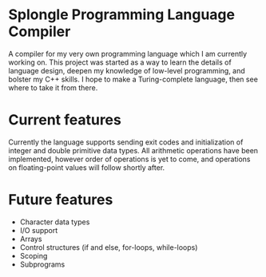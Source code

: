 # Splongle Programming Language Compiler
A compiler for my very own programming language which I am currently working on. This project
was started as a way to learn the details of language design, deepen my knowledge of low-level
programming, and bolster my C++ skills. I hope to make a Turing-complete language, then see where
to take it from there.
# Current features
Currently the language supports sending exit codes and initialization of integer and double primitive
data types. All arithmetic operations have been implemented, however order of operations is yet to come, and operations on 
floating-point values will follow shortly after.
# Future features
<ul> 
  <li>Character data types</li>
  <li>I/O support</li>
  <li>Arrays</li>
  <li>Control structures (if and else, for-loops, while-loops)</li>
  <li>Scoping</li>
  <li>Subprograms</li>
</ul>